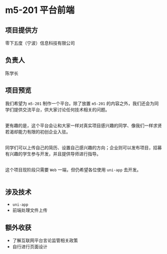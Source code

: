 # m5-201 平台前端

## 项目提供方
零下五度（宁波）信息科技有限公司

## 负责人
陈学长

## 项目预览
我们希望为 `m5-201` 制作一个平台。除了放置 `m5-201` 的内容之外，我们还会为同学们提供交流平台，供大家讨论任何技术相关的问题。  
<br>

更有趣的是，这个平台会让和大家一样对真实项目感兴趣的同学、像我们一样求贤若渴却能力有限的初创企业入驻。  
<br>

同学们可以上传自己的简历、设置自己感兴趣的方向；企业则可以发布项目，招募有兴趣的学生参与开发，并且提供导师进行指导。  
<br>

这个项目现阶段只需要 `Web` 一端，但仍希望各位使用 `uni-app` 去开发。  
<br>

## 涉及技术
- `uni-app`
- 前端处理文件上传

## 额外收获
- 了解互联网平台言论监管相关政策
- 自行进行页面设计
